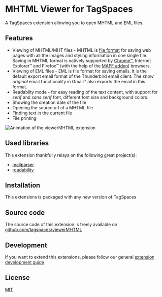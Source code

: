 # MHTML Viewer for TagSpaces

A TagSpaces extension allowing you to open MHTML and EML files.

## Features

* Viewing of MHTML/MHT files - MHTML is [file format](https://tools.ietf.org/html/rfc2557) for saving web pages with all the images and styling information in one single file. Saving in MHTML format is natively supported by [Chrome&trade;](http://docs.tagspaces.org/tutorials/webclipping.html#enabling-the-saving-of-webpages-as-mhtml), Internet Explorer&trade; and Firefox&trade; (with the help of the [MAFF addon](http://maf.mozdev.org/maff-file-format.html/)) browsers.
* Viewing of EML files - EML is file format for saving emails. It is the default export email format of the Thunderbird email client. The *show original* email functionality in Gmail&trade; also exports the email in this format.
* Readabilty mode - for easy reading of the text content, with support for *serif* and *sans serif* font, different font size and background colors.
* Showing the creation date of the file
* Opening the source url of a MHTML file
* Finding text in the current file
* File printing

![Animation of the viewerMHTML extension](https://github.com/tagspaces/documentation/raw/master/media/extensions/mhtml-viewer-readabilty-mode.gif)

## Used libraries
This extension thankfully relays on the following great project(s):

* [mailparser](https://github.com/andris9/mailparser)
* [readability](https://github.com/mozilla/readability)

## Installation

This extensions is packaged with any new version of TagSpaces

## Source code

The source code of this extension is freely available on [github.com/tagspaces/viewerMHTML](https://github.com/tagspaces/viewerMHTML/)

## Development

If you want to extend this extensions, please follow our general [extension development guide](https://docs.tagspaces.org/dev/extension-development-guide)

## License

[MIT](https://github.com/tagspaces/viewerMHTML/blob/master/LICENSE.txt)

